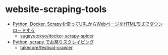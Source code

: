 website-scraping-tools 
====

* [Python, Docker, Scrapyを使ってURLからWebページをHTML形式でダウンロードする](https://zenn.dev/elletech/articles/docker-python-spider-23y07m07d?utm_source=pocket_saves)
    * [sugayutokyo/docker-scrapy-spider](https://github.com/sugayutokyo/docker-scrapy-spider)
* [Python, scrapy でお祭りスクレイピング](https://qiita.com/takecore@github/items/35905779504016085801)
    * [takecore/festival-crawler](https://github.com/takecore/festival-crawler)
